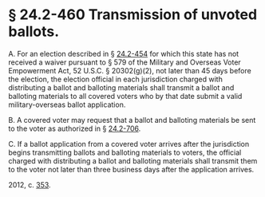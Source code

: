 # § 24.2-460 Transmission of unvoted ballots.

<p>A. For an election described in § <a href='http://law.lis.virginia.gov/vacode/24.2-454/'>24.2-454</a> for which this state has not received a waiver pursuant to § 579 of the Military and Overseas Voter Empowerment Act, 52 U.S.C. § 20302(g)(2), not later than 45 days before the election, the election official in each jurisdiction charged with distributing a ballot and balloting materials shall transmit a ballot and balloting materials to all covered voters who by that date submit a valid military-overseas ballot application.</p><p>B. A covered voter may request that a ballot and balloting materials be sent to the voter as authorized in § <a href='http://law.lis.virginia.gov/vacode/24.2-706/'>24.2-706</a>.</p><p>C. If a ballot application from a covered voter arrives after the jurisdiction begins transmitting ballots and balloting materials to voters, the official charged with distributing a ballot and balloting materials shall transmit them to the voter not later than three business days after the application arrives.</p><p>2012, c. <a href='http://lis.virginia.gov/cgi-bin/legp604.exe?121+ful+CHAP0353'>353</a>.</p>